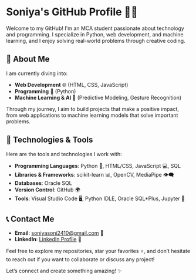 # Soniya's GitHub Profile 👩‍💻

Welcome to my GitHub! I'm an MCA student passionate about technology and programming. I specialize in Python, web development, and machine learning, and I enjoy solving real-world problems through creative coding. 

## 🚀 About Me

I am currently diving into:
- **Web Development** 🌐 (HTML, CSS, JavaScript)
- **Programming** 🐍 (Python)
- **Machine Learning & AI** 🤖 (Predictive Modeling, Gesture Recognition)

Through my journey, I aim to build projects that make a positive impact, from web applications to machine learning models that solve important problems.

## 🔧 Technologies & Tools
Here are the tools and technologies I work with:
- **Programming Languages**: Python 🐍, HTML/CSS, JavaScript 💻, SQL
- **Libraries & Frameworks**: scikit-learn 📊, OpenCV, MediaPipe 👁️‍🗨️
- **Databases**: Oracle SQL
- **Version Control**:  GitHub 🌍
- **Tools**: Visual Studio Code 🖥️, Python IDLE, Oracle SQL*Plus, Jupyter 📓

## 📞 Contact Me
- **Email**: soniyasoni2410@gmail.com 📧
- **LinkedIn**: [LinkedIn Profile](https://www.linkedin.com/in/soniyasoni2410/) 🔗


Feel free to explore my repositories, star your favorites ⭐, and don’t hesitate to reach out if you want to collaborate or discuss any project!

Let’s connect and create something amazing! ✨
